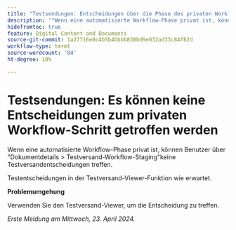 ```yaml
---
title: "Testsendungen: Entscheidungen über die Phase des privaten Workflows können nicht getroffen werden"
description: '"Wenn eine automatisierte Workflow-Phase privat ist, können Benutzer über "Dokumentdetails"> "Status des Testversands"keine Testversandentscheidungen treffen. Eine Problemumgehung ist verfügbar.“'
hidefromtoc: true
feature: Digital Content and Documents
source-git-commit: 1a27716e0c4b5b4bbbb838bd9e032ad33c84f62d
workflow-type: tm+mt
source-wordcount: '84'
ht-degree: 10%

---
```



# Testsendungen: Es können keine Entscheidungen zum privaten Workflow-Schritt getroffen werden

Wenn eine automatisierte Workflow-Phase privat ist, können Benutzer über &quot;Dokumentdetails > Testversand-Workflow-Staging&quot;keine Testversandentscheidungen treffen.

Testentscheidungen in der Testversand-Viewer-Funktion wie erwartet.

**Problemumgehung**

Verwenden Sie den Testversand-Viewer, um die Entscheidung zu treffen.

_Erste Meldung am Mittwoch, 23. April 2024._


